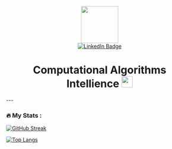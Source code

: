 <div id="header" align="center">
  <img src="https://media.giphy.com/media/M9gbBd9nbDrOTu1Mqx/giphy.gif" width="100"/>
  <div id="badges">
  <a href="https://www.linkedin.com/in/jacksonsantosphd/">
    <img src="https://img.shields.io/badge/LinkedIn-blue?style=for-the-badge&logo=linkedind&logoColor=white" alt="LinkedIn Badge"/>
  </a>
  </div>
  <img src="https://komarev.com/ghpvc/?username=Jacksonsan&style=flat-square&color=blue" alt=""/>
    
  <h1>
    Computational Algorithms Intellience
    <img src="https://media.giphy.com/media/hvRJCLFzcasrR4ia7z/giphy.gif" width="30px"/>
  </h1>
  
</div>
---

### :fire: My Stats :
[![GitHub Streak](http://github-readme-streak-stats.herokuapp.com?user=Jacksonsan&theme=dark&background=000000)](https://git.io/streak-stats)

[![Top Langs](https://github-readme-stats.vercel.app/api/top-langs/?username=Jacksonsan&layout=compact&theme=vision-friendly-dark)](https://github.com/anuraghazra/github-readme-stats)
